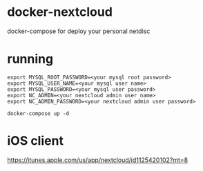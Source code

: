 # docker-nextcloud
docker-compose for deploy your personal netdisc

# running

```
export MYSQL_ROOT_PASSWORD=<your mysql root password> 
export MYSQL_USER_NAME=<your mysql user name> 
export MYSQL_PASSWORD=<your mysql user password> 
export NC_ADMIN=<your nextcloud admin user name> 
export NC_ADMIN_PASSWORD=<your nextcloud admin user password>

docker-compose up -d 
```

# iOS client

https://itunes.apple.com/us/app/nextcloud/id1125420102?mt=8
